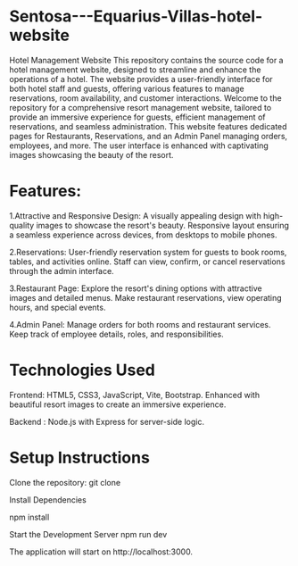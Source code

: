 # Sentosa---Equarius-Villas-hotel-website

Hotel Management Website
This repository contains the source code for a hotel management website, designed to streamline and enhance the operations of a hotel. The website provides a user-friendly interface for both hotel staff and guests, offering various features to manage reservations, room availability, and customer interactions.
Welcome to the repository for a comprehensive resort management website, tailored to provide an immersive experience for guests, efficient management of reservations, and seamless administration. This website features dedicated pages for Restaurants, Reservations, and an Admin Panel managing orders, employees, and more. The user interface is enhanced with captivating images showcasing the beauty of the resort.

# Features:
1.Attractive and Responsive Design:
A visually appealing design with high-quality images to showcase the resort's beauty.
Responsive layout ensuring a seamless experience across devices, from desktops to mobile phones.

2.Reservations:
User-friendly reservation system for guests to book rooms, tables, and activities online.
Staff can view, confirm, or cancel reservations through the admin interface.

3.Restaurant Page:
Explore the resort's dining options with attractive images and detailed menus.
Make restaurant reservations, view operating hours, and special events.

4.Admin Panel:
Manage orders for both rooms and restaurant services.
Keep track of employee details, roles, and responsibilities.

# Technologies Used 
Frontend:
HTML5, CSS3, JavaScript, Vite, Bootstrap.
Enhanced with beautiful resort images to create an immersive experience.

Backend :
Node.js with Express for server-side logic.

# Setup Instructions
Clone the repository: git clone 

Install Dependencies

npm install

Start the Development Server npm run dev

The application will start on http://localhost:3000.
